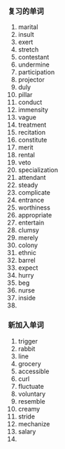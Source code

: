 ### 复习的单词

1. marital
2. insult
3. exert
4. stretch
5. contestant
6. undermine
7. participation
8. projector
9. duly
10. pillar
11. conduct
12. immensity
13. vague
14. treatment
15. recitation
16. constitute
17. merit
18. rental
19. veto
20. specialization
21. attendant
22. steady
23. complicate
24. entrance
25. worthiness
26. appropriate
27. entertain
28. clumsy
29. merely
30. colony
31. ethnic
32. barrel
33. expect
34. hurry
35. beg
36. nurse
37. inside
38. 





### 新加入单词

1. trigger
2. rabbit
3. line
4. grocery
5. accessible
6. curl
7. fluctuate
8. voluntary
9. resemble
10. creamy
11. stride
12. mechanize
13. salary
14. 